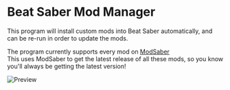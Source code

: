# Beat Saber Mod Manager

This program will install custom mods into Beat Saber automatically, and can be re-run in order to update the mods.

The program currently supports every mod on [ModSaber](https://www.modsaber.ml)  
This uses ModSaber to get the latest release of all these mods, so you know you'll always be getting the latest version!

![Preview](https://camo.githubusercontent.com/2063236393aac60605674be82122749cba1ee1c2/68747470733a2f2f736166652e6e33732e636f2f71516336584e78372e706e67)


